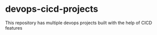 # devops-cicd-projects
This repository has multiple devops projects built with the help of CICD features
